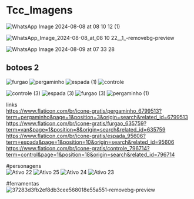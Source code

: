# Tcc_Imagens
![WhatsApp Image 2024-08-08 at 08 10 12 (1)](https://github.com/user-attachments/assets/f178f592-bfa4-45c9-b9e2-8a9f525c29c7)

![WhatsApp_Image_2024-08-08_at_08 10 22__1_-removebg-preview](https://github.com/user-attachments/assets/9669072e-9d88-4d80-ae89-685959810cb1)

![WhatsApp Image 2024-08-09 at 07 33 28](https://github.com/user-attachments/assets/5d747e3a-f96c-4341-b6bb-a0ec3fefcf44)

## botoes 2
![furgao](https://github.com/user-attachments/assets/7436d451-b880-4e8b-85e4-c6e9fa721b34)
![pergaminho](https://github.com/user-attachments/assets/d158dad9-e813-4c86-92c4-a1e340042275)
![espada (1)](https://github.com/user-attachments/assets/4d575c1a-cee3-45ac-a5e8-6e26f0764f04)
![controle](https://github.com/user-attachments/assets/a97b1e56-d3b8-4653-bad4-c07ba9b41edb)

![controle (3)](https://github.com/user-attachments/assets/90c4c535-f0ba-416a-93a5-738a85fe4e48)
![espada (3)](https://github.com/user-attachments/assets/af1dd083-3139-4049-b856-a58cfa37842d)
![furgao (3)](https://github.com/user-attachments/assets/18369804-597d-45fc-abfd-503a3205a62b)
![pergaminho (1)](https://github.com/user-attachments/assets/64b955c6-9add-474a-9341-e3b7469df56b)

links <br>
https://www.flaticon.com/br/icone-gratis/pergaminho_6799513?term=pergaminho&page=1&position=3&origin=search&related_id=6799513
https://www.flaticon.com/br/icone-gratis/furgao_635759?term=van&page=1&position=8&origin=search&related_id=635759
https://www.flaticon.com/br/icone-gratis/espada_95606?term=espada&page=1&position=10&origin=search&related_id=95606
https://www.flaticon.com/br/icone-gratis/controle_796714?term=control&page=1&position=18&origin=search&related_id=796714

#personagens<br>
![Ativo 22](https://github.com/user-attachments/assets/097cf1ae-c01e-4835-9095-5e26e353dfc2)
![Ativo 25](https://github.com/user-attachments/assets/e3d1ce28-0d48-4d10-9d77-8449ffd7a709)
![Ativo 24](https://github.com/user-attachments/assets/2f6ef1ef-4b1a-40eb-8e16-033eda35ffc7)
![Ativo 23](https://github.com/user-attachments/assets/cf52d2f5-cbcc-4a45-8c3f-2ab0fd2fc9a9)

#ferramentas<br>
![37283d3fb2ef8db3cee568018e55a551-removebg-preview](https://github.com/user-attachments/assets/602d2d39-bca2-48f6-937c-acc1846226d1)
